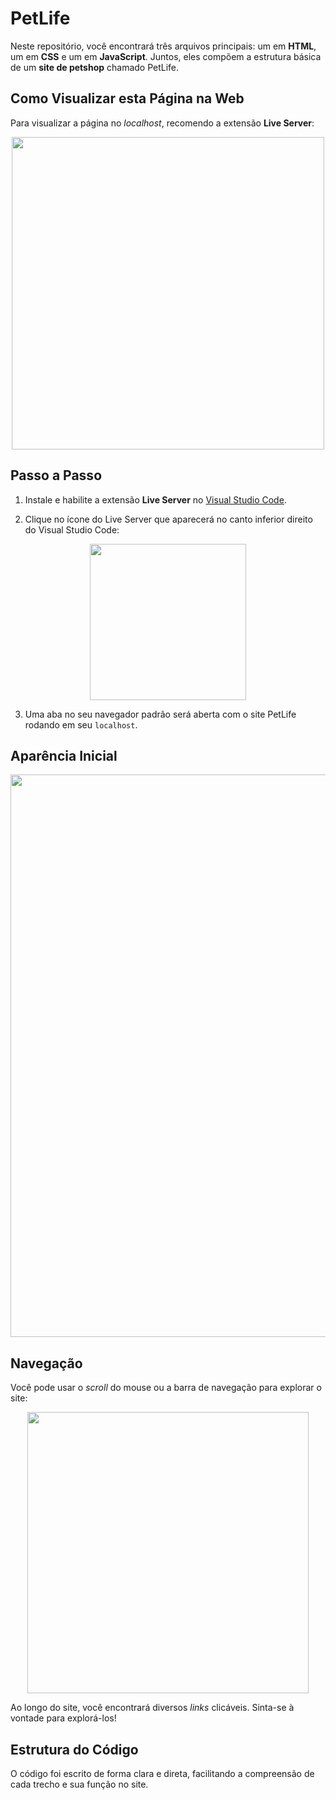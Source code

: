 # PetLife

Neste repositório, você encontrará três arquivos principais: um em **HTML**, um em **CSS** e um em **JavaScript**. Juntos, eles compõem a estrutura básica de um **site de petshop** chamado PetLife.

## Como Visualizar esta Página na Web

Para visualizar a página no _localhost_, recomendo a extensão **Live Server**:

<p align="center">
<img src="https://github.com/LeRodrigues2005/PetLife/assets/97632543/450edf70-ad09-49b0-9968-44db40a4a656" alt="" width="500">
</p>

## Passo a Passo

1. Instale e habilite a extensão **Live Server** no <a href="https://code.visualstudio.com">Visual Studio Code</a>.
   
2. Clique no ícone do Live Server que aparecerá no canto inferior direito do Visual Studio Code:

<p align="center">
<img src="https://github.com/LeRodrigues2005/PetLife/assets/97632543/2d3a8c80-8a7b-42ea-bbb5-f540f6e51357" alt="" width="250">
</p>

3. Uma aba no seu navegador padrão será aberta com o site PetLife rodando em seu `localhost`.

## Aparência Inicial

<p align="center">
<img src="https://github.com/LeRodrigues2005/PetLife/assets/97632543/f45a5694-dac0-41a7-a122-bd24f4d131f8" alt="" width="900">
</p>

## Navegação

Você pode usar o _scroll_ do mouse ou a barra de navegação para explorar o site:

<p align="center">
<img src="https://github.com/LeRodrigues2005/PetLife/assets/97632543/972e9867-f8db-4a88-8a43-fdaf84194f3a" alt="" width="450">
</p>

Ao longo do site, você encontrará diversos _links_ clicáveis. Sinta-se à vontade para explorá-los!

## Estrutura do Código

O código foi escrito de forma clara e direta, facilitando a compreensão de cada trecho e sua função no site.

